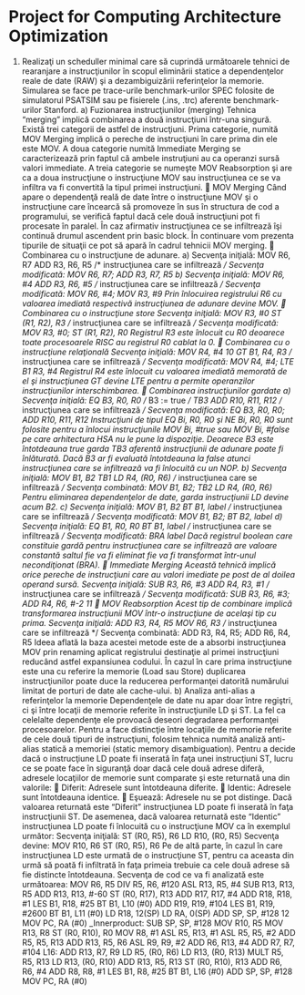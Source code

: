 # Project for Computing Architecture Optimization
1. Realizaţi un scheduller minimal care să cuprindă următoarele tehnici de rearanjare a instrucţiunilor
în scopul eliminării statice a dependenţelor reale de date (RAW) şi a dezambiguizării referinţelor la
memorie. Simularea se face pe trace-urile benchmark-urilor SPEC folosite de simulatorul PSATSIM
sau pe fisierele (.ins, .trc) aferente benchmark-urilor Stanford.
a) Fuzionarea instrucţiunilor (merging)
Tehnica “merging” implică combinarea a două instrucţiuni într-una singură. Există trei categorii
de astfel de instrucţiuni. Prima categorie, numită MOV Merging implică o pereche de instrucţiuni în
care prima din ele este MOV. A doua categorie numită Immediate Merging se caracterizează prin
faptul că ambele instruţiuni au ca operanzi sursă valori immediate. A treia categorie se numeşte MOV
Reabsorption şi are ca a doua instrucţiune o instrucţiune MOV sau instrucţiunea ce se va infiltra va fi
convertită la tipul primei instrucţiuni.
 MOV Merging
Când apare o dependenţă reală de date între o instrucţiune MOV şi o instrucţiune care încearcă să
promoveze în sus în structura de cod a programului, se verifică faptul dacă cele două instrucţiuni pot fi
procesate în paralel. În caz afirmativ instrucţiunea ce se infiltrează îşi continuă drumul ascendent prin
basic block. În continuare vom prezenta tipurile de situaţii ce pot să apară în cadrul tehnicii MOV
merging.
 Combinarea cu o instrucţiune de adunare.
a) Secvenţa iniţială:
MOV R6, R7
ADD R3, R6, R5 /* instrucţiunea care se infiltrează */
Secvenţa modificată:
MOV R6, R7; ADD R3, R7, R5
b) Secvenţa iniţială:
MOV R6, #4
ADD R3, R6, #5 /* instrucţiunea care se infiltrează */
Secvenţa modificată:
MOV R6, #4; MOV R3, #9
Prin înlocuirea registrului R6 cu valoarea imediată respectivă instrucţiunea de adunare devine
MOV.
 Combinarea cu o instrucţiune store
Secvenţa iniţială:
MOV R3, #0
ST (R1, R2), R3 /* instrucţiunea care se infiltrează */
Secvenţa modificată:
MOV R3, #0; ST (R1, R2), R0
Registrul R3 este înlocuit cu R0 deoarece toate procesoarele RISC au registrul R0 cablat la 0.
 Combinarea cu o instrucţiune relaţională
Secvenţa iniţială:
MOV R4, #4
10
GT B1, R4, R3 /* instrucţiunea care se infiltrează */
Secvenţa modificată:
MOV R4, #4; LTE B1 R3, #4
Registrul R4 este înlocuit cu valoarea imediată memorată de el şi instrucţiunea GT devine LTE
pentru a permite operanzilor instrucţiunilor interschimbarea.
 Combinarea instrucţiunilor gardate
a) Secvenţa iniţială:
EQ B3, R0, R0 /* B3 := true */
TB3 ADD R10, R11, R12 /* instrucţiunea care se infiltrează */
Secvenţa modificată:
EQ B3, R0, R0; ADD R10, R11, R12
Instrucţiuni de tipul EQ Bi, R0, R0 şi NE Bi, R0, R0 sunt folosite pentru a înlocui instrucţiunile
MOV Bi, #true sau MOV Bi, #false pe care arhitectura HSA nu le pune la dispoziţie. Deoarece B3 este
întotdeauna true garda TB3 aferentă instrucţiunii de adunare poate fi înlăturată. Dacă B3 ar fi evaluată
întotdeauna la false atunci instrucţiunea care se infiltrează va fi înlocuită cu un NOP.
b) Secvenţa iniţială:
MOV B1, B2
TB1 LD R4, (R0, R6) /* instrucţiunea care se infiltrează */
Secvenţa combinată:
MOV B1, B2; TB2 LD R4, (R0, R6)
Pentru eliminarea dependenţelor de date, garda instrucţiunii LD devine acum B2.
c) Secvenţa iniţială:
MOV B1, B2
BT B1, label /* instrucţiunea care se infiltrează */
Secvenţa modificată:
MOV B1, B2; BT B2, label
d) Secvenţa iniţială:
EQ B1, R0, R0
BT B1, label /* instrucţiunea care se infiltrează */
Secvenţa modificată:
BRA label
Dacă registrul boolean care constituie gardă pentru instrucţiunea care se infiltrează are valoare
constantă saltul fie va fi eliminat fie va fi transformat într-unul necondiţionat (BRA).
 Immediate Merging
Această tehnică implică orice pereche de instrucţiuni care au valori imediate pe post de al doilea
operand sursă.
Secvenţa iniţială:
SUB R3, R6, #3
ADD R4, R3, #1 /* instrucţiunea care se infiltrează */
Secvenţa modificată:
SUB R3, R6, #3; ADD R4, R6, #-2
11
 MOV Reabsorption
Acest tip de combinare implică transformarea instrucţiunii MOV într-o instrucţiune de acelaşi tip
cu prima.
Secvenţa iniţială:
ADD R3, R4, R5
MOV R6, R3 /* instrucţiunea care se infiltrează */
Secvenţa combinată:
ADD R3, R4, R5; ADD R6, R4, R5
Ideea aflată la baza acestei metode este de a absorbi instrucţiunea MOV prin renaming aplicat
registrului destinaţie al primei instrucţiuni reducând astfel expansiunea codului. În cazul în care prima
instrucţiune este una cu referire la memorie (Load sau Store) duplicarea instrucţiunilor poate duce la
reducerea performanţei datorită numărului limitat de porturi de date ale cache-ului.
b) Analiza anti-alias a referinţelor la memorie
Dependenţele de date nu apar doar între regiştri, ci şi între locaţii de memorie referite în
instrucţiunile LD şi ST. La fel ca celelalte dependenţe ele provoacă deseori degradarea performanţei
procesoarelor. Pentru a face distincţie între locaţiile de memorie referite de cele două tipuri de
instrucţiuni, folosim tehnica numită analiză anti-alias statică a memoriei (static memory
disambiguation). Pentru a decide dacă o instrucţiune LD poate fi inserată în faţa unei instrucţiuni ST,
lucru ce se poate face în siguranţă doar dacă cele două adrese diferă, adresele locaţiilor de memorie
sunt comparate şi este returnată una din valorile:
 Diferit: Adresele sunt întotdeauna diferite.
 Identic: Adresele sunt întotdeauna identice.
 Eşuează: Adresele nu se pot distinge.
Dacă valoarea returnată este “Diferit” instrucţiunea LD poate fi inserată în faţa instrucţiunii ST.
De asemenea, dacă valoarea returnată este “Identic” instrucţiunea LD poate fi înlocuită cu o
instrucţiune MOV ca în exemplul următor:
Secvenţa iniţială:
ST (R0, R5), R6
LD R10, (R0, R5)
Secvenţa devine:
MOV R10, R6
ST (R0, R5), R6
Pe de altă parte, în cazul în care instrucţiunea LD este urmată de o instrucţiune ST, pentru ca
aceasta din urmă să poată fi infiltrată în faţa primeia trebuie ca cele două adrese să fie distincte
întotdeauna.
Secvenţa de cod ce va fi analizată este următoarea:
MOV R6, R5
DIV R5, R6, #120
ASL R13, R5, #4
SUB R13, R13, R5
ADD R13, R13, #-60
ST (R0, R17), R13
ADD R17, R17, #4
ADD R18, R18, #1
LES B1, R18, #25
BT B1, L10 (#0)
ADD R19, R19, #104
LES B1, R19, #2600
BT B1, L11 (#0)
LD R18, 12(SP)
LD RA, 0(SP)
ADD SP, SP, #128
12
MOV PC, RA (#0)
_Innerproduct:
SUB SP, SP, #128
MOV R10, R5
MOV R13, R8
ST (R0, R10), R0
MOV R8, #1
ASL R5, R13, #1
ASL R5, R5, #2
ADD R5, R5, R13
ADD R13, R5, R6
ASL R9, R9, #2
ADD R6, R13, #4
ADD R7, R7, #104
L16:
ADD R13, R7, R9
LD R5, (R0, R6)
LD R13, (R0, R13)
MULT R5, R5, R13
LD R13, (R0, R10)
ADD R13, R5, R13
ST (R0, R10), R13
ADD R6, R6, #4
ADD R8, R8, #1
LES B1, R8, #25
BT B1, L16 (#0)
ADD SP, SP, #128
MOV PC, RA (#0)
